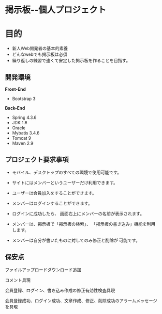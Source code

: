 # 掲示板--個人プロジェクト




# 目的

- 新人Web開発者の基本的素養
- どんなwebでも掲示板は必須
- 繰り返しの練習で速くて安定した掲示板を作ることを目指す。

## 開発環境

**Front-End**
- Bootstrap 3

**Back-End**
- Spring 4.3.6
- JDK 1.8
- Oracle
- Mybatis 3.4.6
- Tomcat 9
- Maven 2.9

## プロジェクト要求事項

- モバイル、デスクトップのすべての環境で使用可能です。
 
- サイトにはメンバーというユーザーだけ利用できます。

- ユーザーは会員加入をすることができます。

- メンバーはログインすることができます。

- ログインに成功したら、
  画面右上にメンバーの名前が表示されます。
  
- メンバーは、掲示板で「掲示板の検索」、
 「掲示板の書き込み」機能を利用します。
 
- メンバーは自分が書いたものに対してのみ修正と削除が
  可能です。


## 保安点

ファイルアップロードダウンロード追加

コメント具現

会員登録、ログイン、書き込み作成の修正有効性検査具現

会員登録成功、ログイン成功、文章作成、修正、削除成功のアラームメッセージを具現

